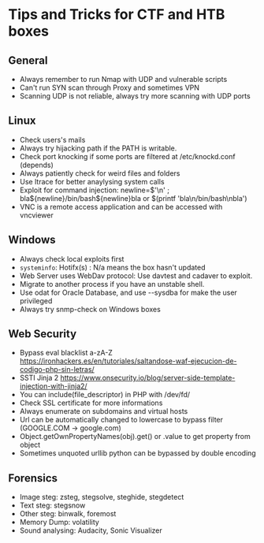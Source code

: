 # Tips and Tricks for CTF and HTB boxes
## General
- Always remember to run Nmap with UDP and vulnerable scripts
- Can't run SYN scan through Proxy and sometimes VPN
- Scanning UDP is not reliable, always try more scanning with UDP ports

## Linux
- Check users's mails
- Always try hijacking path if the PATH is writable. 
- Check port knocking if some ports are filtered at /etc/knockd.conf (depends)
- Always patiently check for weird files and folders
- Use ltrace for better anaylysing system calls
- Exploit for command injection: newline=$'\n' ; bla${newline}/bin/bash${newline}bla or $(printf 'bla\n/bin/bash\nbla')
- VNC is a remote access application and can be accessed with vncviewer

## Windows
- Always check local exploits first
- `systeminfo`: Hotifx(s) : N/a means the box hasn't updated 
- Web Server uses WebDav protocol: Use davtest and cadaver to exploit.
- Migrate to another process if you have an unstable shell.
- Use odat for Oracle Database, and use --sysdba for make the user privileged
- Always try snmp-check on Windows boxes


## Web Security
- Bypass eval blacklist a-zA-Z https://ironhackers.es/en/tutoriales/saltandose-waf-ejecucion-de-codigo-php-sin-letras/
- SSTI Jinja 2 https://www.onsecurity.io/blog/server-side-template-injection-with-jinja2/
- You can include(file_descriptor) in PHP with /dev/fd/
- Check SSL certificate for more informations
- Always enumerate on subdomains and virtual hosts
- Url can be automatically changed to lowercase to bypass filter (GOOGLE.COM -> google.com)
- Object.getOwnPropertyNames(obj).get() or .value to get property from object
- Sometimes unquoted urllib python can be bypassed by double encoding

## Forensics
- Image steg: zsteg, stegsolve, steghide, stegdetect
- Text steg: stegsnow
- Other steg: binwalk, foremost
- Memory Dump: volatility
- Sound analysing: Audacity, Sonic Visualizer
